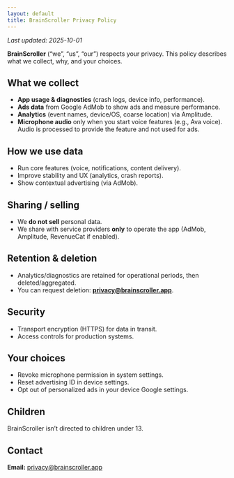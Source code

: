 ```yaml
---
layout: default
title: BrainScroller Privacy Policy
---
```

_Last updated: 2025-10-01_

**BrainScroller** (“we”, “us”, “our”) respects your privacy. This policy describes what we collect, why, and your choices.

## What we collect
- **App usage & diagnostics** (crash logs, device info, performance).  
- **Ads data** from Google AdMob to show ads and measure performance.  
- **Analytics** (event names, device/OS, coarse location) via Amplitude.  
- **Microphone audio** only when you start voice features (e.g., Ava voice). Audio is processed to provide the feature and not used for ads.

## How we use data
- Run core features (voice, notifications, content delivery).
- Improve stability and UX (analytics, crash reports).
- Show contextual advertising (via AdMob).

## Sharing / selling
- We **do not sell** personal data.  
- We share with service providers **only** to operate the app (AdMob, Amplitude, RevenueCat if enabled).

## Retention & deletion
- Analytics/diagnostics are retained for operational periods, then deleted/aggregated.
- You can request deletion: **privacy@brainscroller.app**.

## Security
- Transport encryption (HTTPS) for data in transit.
- Access controls for production systems.

## Your choices
- Revoke microphone permission in system settings.
- Reset advertising ID in device settings.
- Opt out of personalized ads in your device Google settings.

## Children
BrainScroller isn’t directed to children under 13.

## Contact
**Email:** privacy@brainscroller.app
